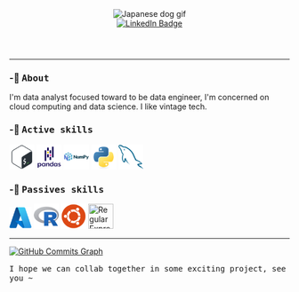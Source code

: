 <header>
  <div id="badge" align="center">
    <!-- <img src="https://i.imgur.com/A689y2O.gif" alt="Macintosh gif" width="100"/> -->
    <img src="https://i.imgur.com/Zzmm8bm.gif" alt="Japanese dog gif" width="300">
  </div>
  <div id="badges" align="center">
    <a  href="https://www.linkedin.com/in/kevin-stanley-melgar-rivera-774662231/" target="_blank">
    <img src="https://img.shields.io/badge/LinkedIn-blue?style=for-the-badge&logo=linkedin&logoColor=white" alt="LinkedIn Badge"/>
    </a>
  </div>
</header>

---

### -🎍 <tt>About</tt>

I'm data analyst focused toward to be data engineer, I'm concerned on cloud computing and data science. I like vintage tech.
### -🌵 <tt>Active skills</tt>

<section>
  <div>
      <img src="https://github.com/devicons/devicon/blob/master/icons/bash/bash-original.svg" title="Bash Scripting" **alt="Bash icon" width="45" height="45"/>
      <img src="https://github.com/devicons/devicon/blob/master/icons/pandas/pandas-original-wordmark.svg" **alt="Pandas icon" title="Python's library for data exploring" width="45" height="45"/>
    <img src="https://github.com/devicons/devicon/blob/master/icons/numpy/numpy-original-wordmark.svg" **alt="Pandas icon" title="Python's library for lineal algebra operations" width="45" height="45"/>
      <img src="https://github.com/devicons/devicon/blob/master/icons/python/python-original.svg" title="Python oriented to data science" **alt="Python programming language" width="45" height="45x"/>
      <img src="https://github.com/devicons/devicon/blob/master/icons/mysql/mysql-plain.svg" title="MySQL" **alt="MySQL icon" width="45" height="45x"/>
  </div>
</section>

### -🍃 <tt>Passives skills</tt>

<section>
  <div>
    <img src="https://github.com/devicons/devicon/blob/master/icons/azure/azure-original.svg" title="Azure" **alt="Azure icon" width="40" height="40"/>
     <img src="https://github.com/devicons/devicon/blob/master/icons/r/r-original.svg" title="R statistical software" **alt="R software" width="45" height="45x"/>
    <img src="https://github.com/devicons/devicon/blob/master/icons/ubuntu/ubuntu-plain.svg" title="Ubuntu" **alt="Ubuntu, a Linux distribution" width="45" height="45x"/>
    <img src="https://img.icons8.com/offices/344/regex.png" title="Regular Expressions" **alt="RegExp search patter logo" width="45" height="45x"/>
  </div>
</section>

---

<a href="http://www.github.com/StanDoge"><img src="https://activity-graph.herokuapp.com/graph?username=StanDoge&bg_color=1c1917&color=ffffff&line=0891b2&point=ffffff&area_color=1c1917&area=true&hide_border=true&custom_title=GitHub%20Commits%20Graph" alt="GitHub Commits Graph" /></a>

<footer>
  <div id="finalMessage">
    <tt>I hope we can collab together in some exciting project, see you ~ </tt>
    <!-- <img src="https://i.imgur.com/A689y2O.gif" alt="Macintosh gif" width="100"/> -->
  </div>
</footer>
